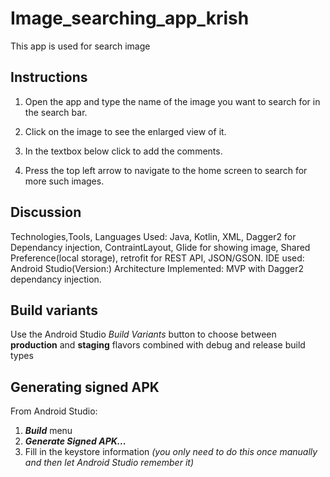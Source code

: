 # Image_searching_app_krish
This app is used for search image
## Instructions

1. Open the app and type the name of the image you want to search for in the search bar.

2. Click on the image to see the enlarged view of it.

3. In the textbox below click to add the comments.

4. Press the top left arrow to navigate to the home screen to search for more such images.


## Discussion

Technologies,Tools, Languages Used: Java, Kotlin, XML, Dagger2 for Dependancy injection, ContraintLayout, Glide for showing image, Shared Preference(local storage),
retrofit for REST API, JSON/GSON.
IDE used: Android Studio(Version:)
Architecture Implemented: MVP with Dagger2 dependancy injection.

## Build variants
Use the Android Studio *Build Variants* button to choose between **production** and **staging** flavors combined with debug and release build types

## Generating signed APK
From Android Studio:
1. ***Build*** menu
2. ***Generate Signed APK...***
3. Fill in the keystore information *(you only need to do this once manually and then let Android Studio remember it)*
